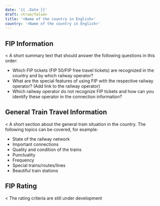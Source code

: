 ```yaml
---
date: '{{ .Date }}'
draft: <true/false>
title: '<Name of the country in English>'
country: '<Name of the country in English>'
---
```


## FIP Information

<
A short summary text that should answer the following questions in this order:
- Which FIP tickets (FIP 50/FIP free travel tickets) are recognized in the country and by which railway operator?
- What are the special features of using FIP with the respective railway operator? (Add link to the railway operator)
- Which railway operator do not recognize FIP tickets and how can you identify these operator in the connection information?
>

## General Train Travel Information

<
A short section about the general train situation in the country. The following topics can be covered, for example:
- State of the railway network
- Important connections
- Quality and condition of the trains
- Punctuality
- Frequency
- Special trains/routes/lines
- Beautiful train stations
>

## FIP Rating

<
The rating criteria are still under development
>